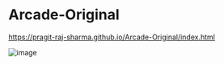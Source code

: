 # Arcade-Original
https://pragit-raj-sharma.github.io/Arcade-Original/index.html

![image](https://github.com/pragit-raj-sharma/Arcade-Original/assets/65211497/09df84af-3787-4119-95de-63a4e92db7c0)
